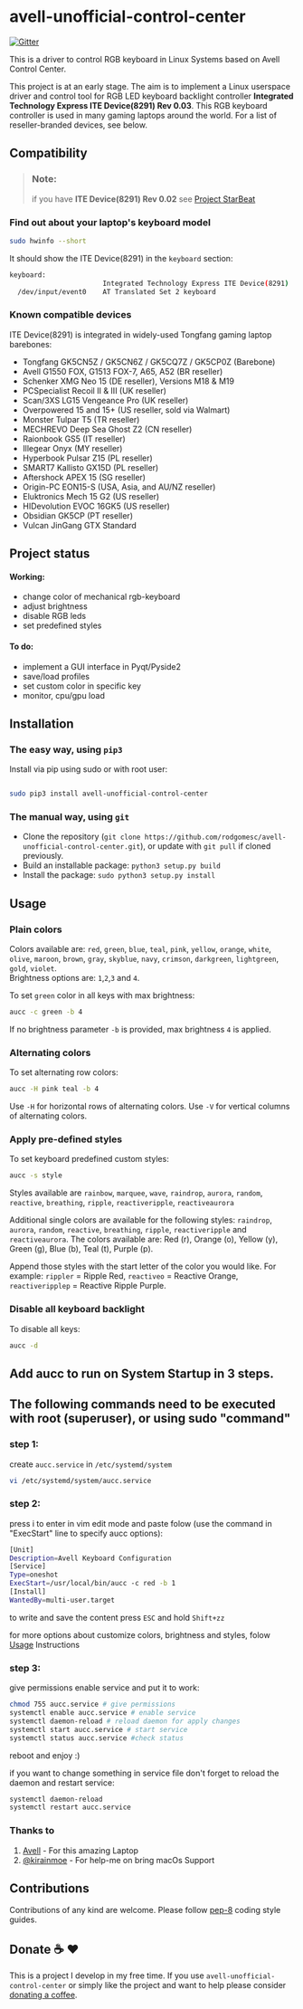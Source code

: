 # avell-unofficial-control-center

[![Gitter](https://badges.gitter.im/Unofficial-CC/Lobby.svg)](https://gitter.im/Unofficial-CC/Lobby?utm_source=badge&utm_medium=badge&utm_campaign=pr-badge)

This is a driver to control RGB keyboard in Linux Systems based on Avell Control Center.

This project is at an early stage.
The aim is to implement a Linux userspace driver and control tool for RGB LED keyboard backlight controller **Integrated Technology Express ITE Device(8291) Rev 0.03**.
This RGB keyboard controller is used in many gaming laptops around the world.
For a list of reseller-branded devices, see below.

## Compatibility

> ### **Note:**
>
> if you have **ITE Device(8291) Rev 0.02**
> see [Project StarBeat](https://github.com/kirainmoe/project-starbeat)

### Find out about your laptop's keyboard model

```bash
sudo hwinfo --short
```

It should show the ITE Device(8291) in the `keyboard` section:

```bash
keyboard:
                       Integrated Technology Express ITE Device(8291)
  /dev/input/event0    AT Translated Set 2 keyboard
```

### Known compatible devices

ITE Device(8291) is integrated in widely-used Tongfang gaming laptop barebones:

- Tongfang GK5CN5Z / GK5CN6Z / GK5CQ7Z / GK5CP0Z (Barebone)
- Avell G1550 FOX, G1513 FOX-7, A65, A52 (BR reseller)
- Schenker XMG Neo 15 (DE reseller), Versions M18 & M19
- PCSpecialist Recoil II & III (UK reseller)
- Scan/3XS LG15 Vengeance Pro (UK reseller)
- Overpowered 15 and 15+ (US reseller, sold via Walmart)
- Monster Tulpar T5 (TR reseller)
- MECHREVO Deep Sea Ghost Z2 (CN reseller)
- Raionbook GS5 (IT reseller)
- Illegear Onyx (MY reseller)
- Hyperbook Pulsar Z15 (PL reseller)
- SMART7 Kallisto GX15D (PL reseller)
- Aftershock APEX 15 (SG reseller)
- Origin-PC EON15-S (USA, Asia, and AU/NZ reseller)
- Eluktronics Mech 15 G2 (US reseller)
- HIDevolution EVOC 16GK5 (US reseller)
- Obsidian GK5CP (PT reseller)
- Vulcan JinGang GTX Standard
## Project status

#### Working:

- change color of mechanical rgb-keyboard
- adjust brightness
- disable RGB leds
- set predefined styles

#### To do:

- implement a GUI interface in Pyqt/Pyside2
- save/load profiles
- set custom color in specific key
- monitor, cpu/gpu load

## Installation

### The easy way, using `pip3`

Install via pip using sudo or with root user:

```bash

sudo pip3 install avell-unofficial-control-center

```

### The manual way, using `git`

- Clone the repository (`git clone https://github.com/rodgomesc/avell-unofficial-control-center.git`), or update with `git pull` if cloned previously.
- Build an installable package: `python3 setup.py build`
- Install the package: `sudo python3 setup.py install`

## Usage

### Plain colors

Colors available are: `red`, `green`, `blue`, `teal`, `pink`, `yellow`, `orange`, `white`, `olive`, `maroon`, `brown`, `gray`, `skyblue`, `navy`, `crimson`, `darkgreen`, `lightgreen`, `gold`, `violet`.<br>
Brightness options are: `1`,`2`,`3` and `4`.<br>

To set `green` color in all keys with max brightness:

```bash
aucc -c green -b 4
```

If no brightness parameter `-b` is provided, max brightness `4` is applied.

### Alternating colors

To set alternating row colors:

```bash
aucc -H pink teal -b 4
```

Use `-H` for horizontal rows of alternating colors.
Use `-V` for vertical columns of alternating colors.

### Apply pre-defined styles

To set keyboard predefined custom styles:

```bash
aucc -s style
```

Styles available are `rainbow`, `marquee`, `wave`, `raindrop`, `aurora`, `random`, `reactive`, `breathing`, `ripple`, `reactiveripple`, `reactiveaurora`

Additional single colors are available for the following styles: `raindrop`, `aurora`, `random`, `reactive`, `breathing`, `ripple`, `reactiveripple` and `reactiveaurora`.
The colors available are: Red (r), Orange (o), Yellow (y), Green (g), Blue (b), Teal (t), Purple (p).

Append those styles with the start letter of the color you would like. For example: `rippler` = Ripple Red, `reactiveo` = Reactive Orange, `reactiveripplep` = Reactive Ripple Purple.

### Disable all keyboard backlight

To disable all keys:

```bash
aucc -d
```

## Add aucc to run on System Startup in 3 steps.

## The following commands need to be executed with root (superuser), or using sudo "command"

### step 1:

create `aucc.service` in `/etc/systemd/system`

```bash
vi /etc/systemd/system/aucc.service
```

### step 2:

press i to enter in vim edit mode and paste folow (use the command in "ExecStart" line to specify aucc options):

```bash
[Unit]
Description=Avell Keyboard Configuration
[Service]
Type=oneshot
ExecStart=/usr/local/bin/aucc -c red -b 1
[Install]
WantedBy=multi-user.target
```

to write and save the content press `ESC` and hold `Shift+zz`

for more options about customize colors, brightness and styles, folow [Usage](https://github.com/rodgomesc/avell-unofficial-control-center#usage) Instructions

### step 3:

give permissions enable service and put it to work:

```bash
chmod 755 aucc.service # give permissions
systemctl enable aucc.service # enable service
systemctl daemon-reload # reload daemon for apply changes
systemctl start aucc.service # start service
systemctl status aucc.service #check status
```

reboot and enjoy :)

if you want to change something in service file don't forget to reload the daemon and restart service:

```bash
systemctl daemon-reload
systemctl restart aucc.service
```

### Thanks to

1. [Avell](https://avell.com.br/) - For this amazing Laptop
2. [@kirainmoe](https://github.com/kirainmoe) - For help-me on bring macOs Support

## Contributions

Contributions of any kind are welcome. Please follow [pep-8](https://www.python.org/dev/peps/pep-0008/) coding style guides.

## Donate :coffee: :hearts:

This is a project I develop in my free time. If you use `avell-unofficial-control-center` or simply like the project and want to help please consider [donating a coffee](https://www.buymeacoffee.com/KCZRP52U7).
